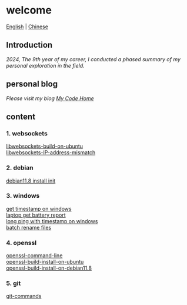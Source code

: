 # welcome  
[English](README.md) | [Chinese](README_zh.md)  

## Introduction  
*2024, The 9th year of my career, I conducted a phased summary of my personal exploration in the field.*  

## personal blog  
*Please visit my blog [My Code Home](https://zzblydia.github.io/myBlog/)*  


## content

### 1. websockets
[libwebsockets-build-on-ubuntu](https://zzblydia.github.io/myBlog/websocket/libwebsockets-build-ubuntu/)  
[libwebsockets-IP-address-mismatch](https://zzblydia.github.io/myBlog/websocket/IP-address-mismatch/)  

### 2. debian
[debian11.8 install init](https://zzblydia.github.io/myBlog/debian/debian11.8-new-install-config/)  

### 3. windows
[get timestamp on windows](https://zzblydia.github.io/myBlog/windows/get_timestamp/)  
[laptop get battery report](https://zzblydia.github.io/myBlog/windows/laptop-get-battery-report/)  
[long ping with timestamp on windows](https://zzblydia.github.io/myBlog/windows/long-ping-gateway-with-timestamp/)  
[batch rename files](https://zzblydia.github.io/myBlog/windows/batch-rename/)  

### 4. openssl
[openssl-command-line](https://zzblydia.github.io/myBlog/openssl/openssl-command-line/)  
[openssl-build-install-on-ubuntu](https://zzblydia.github.io/myBlog/openssl/openssl-build-install/)  
[openssl-build-install-on-debian11.8](https://github.com/zzblydia/myBlog/blob/master/linux/openssl/openssl_install_debian.sh)  

### 5. git
[git-commands](https://zzblydia.github.io/myBlog/git/git-command/)  